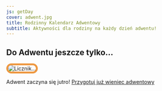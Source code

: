 ```yaml
---
js: getDay
cover: adwent.jpg
title: Rodzinny Kalendarz Adwentowy
subtitle: Aktywności dla rodziny na każdy dzień adwentu!
---
```


## Do Adwentu jeszcze tylko…

<img src="https://nozbe.net/gif/2020-11-28_ad_ee9841.gif" alt="Licznik…" style="border: 5px solid #ee9841; border-radius: 30px;">

Adwent zaczyna się jutro! [Przygotuj już wieniec adwentowy](/wieniec)

